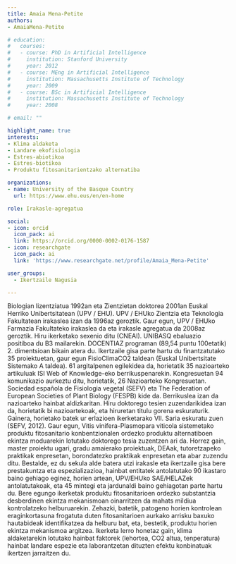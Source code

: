 ```yaml
---
title: Amaia Mena-Petite
authors:
- AmaiaMena-Petite

# education:
#   courses:
#   - course: PhD in Artificial Intelligence
#     institution: Stanford University
#     year: 2012
#   - course: MEng in Artificial Intelligence
#     institution: Massachusetts Institute of Technology
#     year: 2009
#   - course: BSc in Artificial Intelligence
#     institution: Massachusetts Institute of Technology
#     year: 2008

# email: ""

highlight_name: true
interests:
- Klima aldaketa
- Landare ekofisiologia
- Estres-abiotikoa
- Estres-biotikoa
- Produktu fitosanitarientzako alternatiba

organizations:
- name: University of the Basque Country
  url: https://www.ehu.eus/en/en-home

role: Irakasle-agregatua

social:
- icon: orcid
  icon_pack: ai
  link: https://orcid.org/0000-0002-0176-1587
- icon: researchgate
  icon_pack: ai
  link: 'https://www.researchgate.net/profile/Amaia_Mena-Petite'

user_groups: 
  - Ikertzaile Nagusia

---
```


Biologian lizentziatua 1992an eta Zientzietan doktorea 2001an Euskal Herriko Unibertsitatean (UPV / EHU). UPV / EHUko Zientzia eta Teknologia Fakultatean irakaslea izan da 1996az geroztik. Gaur egun, UPV / EHUko Farmazia Fakultateko irakaslea da eta irakasle agregatua da 2008az geroztik. Hiru ikerketako sexenio ditu (CNEAI). UNIBASQ ebaluazio positiboa du B3 mailarekin. DOCENTIAZ programan (89,54 puntu 100etatik) 2. dimentsioan bikain atera du. Ikertzaile gisa parte hartu du finantzatutako 35 proiektuetan, gaur egun FisioClimaCO2 taldean (Euskal Unibertsitate Sistemako A taldea). 61 argitalpenen egilekidea da, horietatik 35 nazioarteko artikuluak ISI Web of Knowledge-eko berrikuspenarekin. Kongresuetan 94 komunikazio aurkeztu ditu, horietatik, 26 Nazioarteko Kongresuetan. Sociedad española de Fisiologia vegetal (SEFV) eta The Federation of European Societies of Plant Biology (FESPB) kide da. Berrikuslea izan da nazioarteko hainbat aldizkaritan. Hiru doktorego tesien zuzendarikidea izan da, horietatik bi nazioartekoak, eta hiruretan titulu gorena eskuraturik. Gainera, horietako batek ur erlazioen ikerketarako VII. Saria eskuratu zuen (SEFV, 2012). Gaur egun, Vitis vinifera-Plasmopara viticola sistemetako produktu fitosanitario konbentzionalen ordezko produktu alternatiboen ekintza moduarekin lotutako doktorego tesia zuzentzen ari da. Horrez gain, master proiektu ugari, gradu amaierako proiektuak, DEAak, tutoretzapeko praktikak enpresetan, borondatezko praktikak enpresetan eta abar zuzendu ditu. Bestalde, ez du sekula alde batera utzi irakasle eta ikertzaile gisa bere prestakuntza eta espezializazioa, hainbat entitatek antolatutako 90 ikastaro baino gehiago eginez, horien artean, UPV/EHUko SAE/HELAZek antolatutakoak, eta 45 mintegi eta jardunaldi baino gehiagotan parte hartu du. Bere egungo ikerketak produktu fitosanitarioen ordezko substantzia desberdinen ekintza mekanismoan oinarritzen da mahats mildiua kontrolatzeko helburuarekin. Zehazki, batetik, patogeno horien kontrolean eraginkortasuna frogatuta duten fitosanitarioen aurkako arrisku baxuko hautabideak identifikatzea da helburu bat, eta, bestetik, produktu horien ekintza mekanismoa argitzea. Ikerketa lerro honetaz gain, klima aldaketarekin lotutako hainbat faktorek (lehortea, CO2 altua, tenperatura) hainbat landare espezie eta laborantzetan dituzten efektu konbinatuak ikertzen jarraitzen du.
